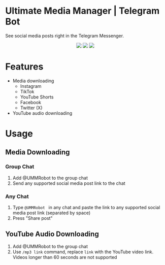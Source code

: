 # Ultimate Media Manager | Telegram Bot

See social media posts right in the Telegram Messenger.

<div align="center">

  [![](https://img.shields.io/badge/Bot%20on-Telegram-informational?style=for-the-badge&logo=telegram&logoColor=26A5E4&color=26A5E4)](https://t.me/UMMRobot)
  [![](https://img.shields.io/badge/author%20blog%20on-Telegram-informational?style=for-the-badge&logo=telegram&logoColor=26A5E4&color=26A5E4)](https://t.me/ExposedCatDev)
  [![](https://img.shields.io/badge/author-Reddit-informational?style=for-the-badge&logo=reddit&logoColor=FF5700&color=FF5700)](https://www.reddit.com/user/ExposedCatDev)
</div>

# Features
- Media downloading
  - Instagram
  - TikTok
  - YouTube Shorts
  - Facebook
  - Twitter (X)
- YouTube audio downloading

# Usage
## Media Downloading
### Group Chat
1. Add @UMMRobot to the group chat
2. Send any supported social media post link to the chat
### Any Chat
1. Type `@UMMRobot ` in any chat and paste the link to any supported social media post link (separated by space)
2. Press "Share post"

## YouTube Audio Downloading
1. Add @UMMRobot to the group chat
2. Use `/mp3 link` command, replace `link` with the YouTube video link. Videos longer than 60 seconds are not supported

